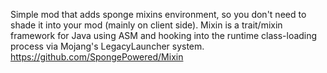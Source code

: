 Simple mod that adds sponge mixins environment, so you don't need to shade it into your mod (mainly on client side).
Mixin is a trait/mixin framework for Java using ASM and hooking into the runtime class-loading process via Mojang's LegacyLauncher system.
https://github.com/SpongePowered/Mixin
